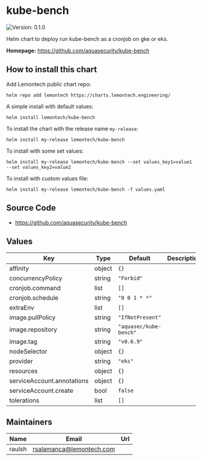 # kube-bench

![Version: 0.1.0](https://img.shields.io/badge/Version-0.1.0-informational?style=flat-square)

Helm chart to deploy run kube-bench as a cronjob on gke or eks.

**Homepage:** <https://github.com/aquasecurity/kube-bench>

## How to install this chart

Add Lemontech public chart repo:

```console
helm repo add lemontech https://charts.lemontech.engineering/
```

A simple install with default values:

```console
helm install lemontech/kube-bench
```

To install the chart with the release name `my-release`:

```console
helm install my-release lemontech/kube-bench
```

To install with some set values:

```console
helm install my-release lemontech/kube-bench --set values_key1=value1 --set values_key2=value2
```

To install with custom values file:

```console
helm install my-release lemontech/kube-bench -f values.yaml
```

## Source Code

* <https://github.com/aquasecurity/kube-bench>

## Values

| Key | Type | Default | Description |
|-----|------|---------|-------------|
| affinity | object | `{}` |  |
| concurrencyPolicy | string | `"Forbid"` |  |
| cronjob.command | list | `[]` |  |
| cronjob.schedule | string | `"0 0 1 * *"` |  |
| extraEnv | list | `[]` |  |
| image.pullPolicy | string | `"IfNotPresent"` |  |
| image.repository | string | `"aquasec/kube-bench"` |  |
| image.tag | string | `"v0.6.9"` |  |
| nodeSelector | object | `{}` |  |
| provider | string | `"eks"` |  |
| resources | object | `{}` |  |
| serviceAccount.annotations | object | `{}` |  |
| serviceAccount.create | bool | `false` |  |
| tolerations | list | `[]` |  |

## Maintainers

| Name | Email | Url |
| ---- | ------ | --- |
| raulsh | <rsalamanca@lemontech.com> |  |
